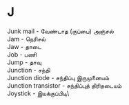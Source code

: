 # J
Junk mail - வேண்டாத (குப்பை) அஞ்சல்\
Jam - நெரிசல்\
Jaw - தாடை\
Job - பணி\
Jump - தாவு\
Junction - சந்தி\
Junction diode - சந்திப்பு இருமுனையம்\
Junction transistor - சந்திப்புத் திரிதடையம்\
Joystick - இயக்குப்பிடி\